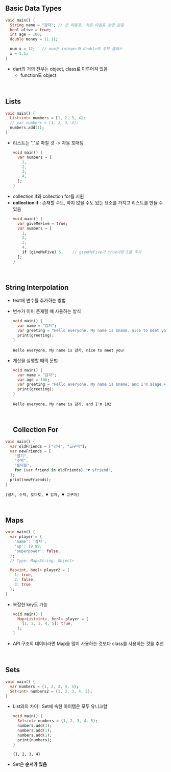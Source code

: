 
## Basic Data Types
```dart
void main() {
  String name = "감자"; // 큰 따옴표, 작은 따옴표 상관 없음
  bool alive = true;
  int age = 100;
  double money = 11.11;
    
  num x = 12;	// num은 integer와 double의 부모 클래스
  x = 1.1;
}
```
- dart의 거의 전부는 object, class로 이루어져 있음
  - function도 object
</br>

## Lists
```dart
void main() {
  List<int> numbers = [1, 2, 3, 4];
  // var numbers = [1, 2, 3, 4];
  numbers.add(1);
}
```
- 리스트는 ","로 마칠 것 -> 자동 포매팅
  ```dart
  void main() {
    var numbers = [
      1,
      2,
      3,
      4,
    ];
  }
  ```
- collection if와 collection for를 지원
- __collection if__ : 존재할 수도, 하지 않을 수도 있는 요소를 가지고 리스트를 만들 수 있음
  ```dart
  void main() {
    var giveMeFive = true;
    var numbers = [
      1,
      2,
      3,
      4,
      if (giveMeFive) 5,	// giveMeFive가 true이면 5를 추가
    ];
  }
  ```
</br>

## String Interpolation
- text에 변수를 추가하는 방법
- 변수가 이미 존재할 때 사용하는 방식
  ```dart
  void main() {
    var name = "감자";
    var greeting = "Hello everyone, My name is $name, nice to meet you!";
    print(greeting);
  }
  ```
  ```
  Hello everyone, My name is 감자, nice to meet you!
  ```
- 계산을 실행할 때의 문법
  ```dart
  void main() {
    var name = "감자";
    var age = 100;
    var greeting = "Hello everyone, My name is $name, and I'm ${age + 2}";
    print(greeting);
  }
  ```
  ```
  Hello everyone, My name is 감자, and I'm 102
  ```
  </br>

  ## Collection For
```dart
void main() {
  var oldFriends = ["감자", "고구마"];
  var newFriends = [
    "딸기",
    "수박",
    "토마토",
    for (var friend in oldFriends) "♥ $friend",
  ];
  print(newFriends);
}
```
```
[딸기, 수박, 토마토, ♥ 감자, ♥ 고구마]
```
</br>

## Maps
```dart
void main() {
  var player = {
    'name': '감자',
    'xp': 19.99,
    'superpower': false,
  };
  // Type: Map<String, Object>
  
  Map<int, bool> player2 = {
    1: true,
    2: false,
    3: true
  };
}
```
- 복잡한 key도 가능
  ```dart
  void main() {
    Map<List<int>, bool> player = {
      [1, 2, 3, 4, 5]: true,
    };
  }
  ```
- API 구조의 데이터라면 Map을 많이 사용하는 것보다 class를 사용하는 것을 추천
</br>

## Sets
```dart
void main() {
  var numbers = {1, 2, 3, 4, 5};
  Set<int> numbers2 = {1, 2, 3, 4, 5};
}
```
- List와의 차이 : Set에 속한 아이템은 모두 유니크함
  ```dart
  void main() {
    Set<int> numbers = {1, 2, 3, 4, 5};
    numbers.add(1);
    numbers.add(1);
    numbers.add(1);
    print(numbers);
  }
  ```
  ```
  {1, 2, 3, 4}
  ```
- Set은 __순서가 있음__